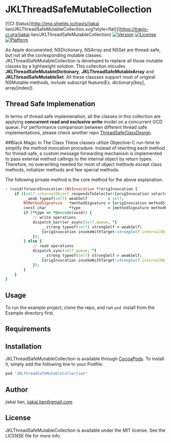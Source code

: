 # JKLThreadSafeMutableCollection

[![CI Status](http://img.shields.io/travis/jiakai lian/JKLThreadSafeMutableCollection.svg?style=flat)](https://travis-ci.org/jiakai lian/JKLThreadSafeMutableCollection)
[![Version](https://img.shields.io/cocoapods/v/JKLThreadSafeMutableCollection.svg?style=flat)](http://cocoapods.org/pods/JKLThreadSafeMutableCollection)
[![License](https://img.shields.io/cocoapods/l/JKLThreadSafeMutableCollection.svg?style=flat)](http://cocoapods.org/pods/JKLThreadSafeMutableCollection)
[![Platform](https://img.shields.io/cocoapods/p/JKLThreadSafeMutableCollection.svg?style=flat)](http://cocoapods.org/pods/JKLThreadSafeMutableCollection)

As Apple documented, NSDictionary, NSArray and NSSet are thread-safe, but not all the corresponding mutable classes.  JKLThreadSafeMutableCollection is developed to replace all those mutable classes by a lightweight solution.
This collection inlcudes **JKLThreadSafeMutableDictionary**, **JKLThreadSafeMutableArray** and **JKLThreadSafeMutableSet**.  All these classses support most of original NSMutable methods, include subscript feature(Ex. dictionary[key], array[index]).

## Thread Safe Implemenation
In terms of thread safe implemenation, all the classes in this collection are applying **concurrent read and exclusive write** model on a concurrent GCD queue. For performance comparision between different thread safe implementations, please check another repo [ThreadSafeClassDesign](https://github.com/jiakai-lian/ThreadSafeClassDesign).

##Black Magic In The Class
These classes utilize Objective-C run-time to simplify the method invocation procedure. Instead of rewriting each method for thread-safe, a custom message forwarding mechanism is implemented to pass external method callings to the internal object by return types. Therefore, no overwriting needed for most of object methods except class methods, initializer methods and few special methods. 

The following private method is the core method for the above explanation.
```Ruby
- (void)forwardInvocation:(NSInvocation *)origInvocation {
    if ([self.internalObject respondsToSelector:[origInvocation selector]]) {
        __weak typeof(self) weakSelf         = self;
        NSMethodSignature   *methodSignature = [origInvocation methodSignature];
        const char          *type            = [methodSignature methodReturnType];
        if (*type == *@encode(void)) {
            // write operations
            dispatch_barrier_async(self.queue, ^{
                __strong typeof(self) strongSelf = weakSelf;
                [origInvocation invokeWithTarget:strongSelf.internalObject];
            });
        } else {
            // read operations
            dispatch_sync(self.queue, ^{
                __strong typeof(self) strongSelf = weakSelf;
                [origInvocation invokeWithTarget:strongSelf.internalObject];
            });
        }
    }
}
```



## Usage

To run the example project, clone the repo, and run `pod `install from the Example directory first.

## Requirements

## Installation

JKLThreadSafeMutableCollection is available through [CocoaPods](http://cocoapods.org). To install
it, simply add the following line to your Podfile:

```ruby
pod "JKLThreadSafeMutableCollection"
```

## Author

jiakai lian, jiakai.lian@gmail.com

## License

JKLThreadSafeMutableCollection is available under the MIT license. See the LICENSE file for more info.
